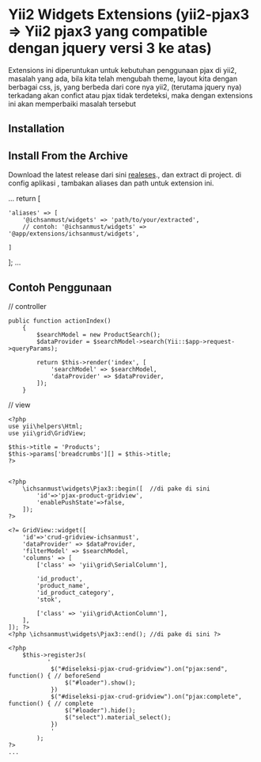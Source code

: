Yii2 Widgets Extensions  (yii2-pjax3 => Yii2 pjax3 yang compatible dengan jquery versi 3 ke atas)
===============
Extensions ini diperuntukan untuk kebutuhan penggunaan pjax di yii2,
masalah yang ada, bila kita telah mengubah theme, layout kita dengan berbagai css, js, yang berbeda dari core nya yii2,
(terutama jquery nya) terkadang akan confict atau pjax tidak terdeteksi,
maka dengan extensions ini akan memperbaiki masalah tersebut



Installation
------------

Install From the Archive
------------
Download the latest release dari sini [realeses](https://github.com/ichsanmust/yii2-widgets/releases)., dan extract di project. 
di config aplikasi , tambakan aliases dan path untuk extension ini.

...
return [
    
    'aliases' => [
        '@ichsanmust/widgets' => 'path/to/your/extracted',
        // contoh: '@ichsanmust/widgets' => '@app/extensions/ichsanmust/widgets',
        
    ]
];
...


Contoh Penggunaan 
------------

// controller 
```
public function actionIndex()
    {
        $searchModel = new ProductSearch();
        $dataProvider = $searchModel->search(Yii::$app->request->queryParams);

        return $this->render('index', [
            'searchModel' => $searchModel,
            'dataProvider' => $dataProvider,
        ]);
    }
```

// view 

```
<?php
use yii\helpers\Html;
use yii\grid\GridView;

$this->title = 'Products';
$this->params['breadcrumbs'][] = $this->title;
?>


<?php
	\ichsanmust\widgets\Pjax3::begin([  //di pake di sini
		'id'=>'pjax-product-gridview',
		'enablePushState'=>false,
	]); 
?>

<?= GridView::widget([
	'id'=>'crud-gridview-ichsanmust',
	'dataProvider' => $dataProvider,
	'filterModel' => $searchModel,
	'columns' => [
		['class' => 'yii\grid\SerialColumn'],

		'id_product',
		'product_name',
		'id_product_category',
		'stok',
		
		['class' => 'yii\grid\ActionColumn'],
	],
]); ?>
<?php \ichsanmust\widgets\Pjax3::end(); //di pake di sini ?>

<?php
	$this->registerJs(
		   '
			$("#diseleksi-pjax-crud-gridview").on("pjax:send", function() { // beforeSend
				$("#loader").show();
			})
			$("#diseleksi-pjax-crud-gridview").on("pjax:complete", function() { // complete
				$("#loader").hide();
				$("select").material_select();
			})
			'
		);
?>
...
					




